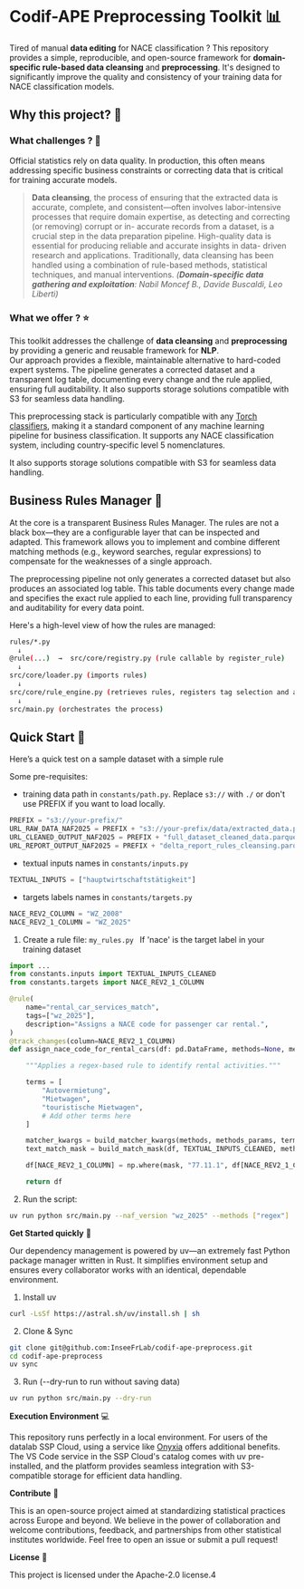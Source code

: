 # Codif-APE Preprocessing Toolkit 📊

Tired of manual **data editing** for NACE classification ? This repository provides a simple, reproducible, and open-source framework for **domain-specific rule-based data cleansing** and **preprocessing**. It's designed to significantly improve the quality and consistency of your training data for NACE classification models.

## Why this project? 🤝

### What challenges ? 🚧

Official statistics rely on data quality. In production, this often means addressing specific business constraints or correcting data that is critical for training accurate models. 
> **Data cleansing**, the process of ensuring that the extracted data is accurate, complete, and consistent—often involves labor-intensive processes that require domain expertise, as detecting and correcting (or removing) corrupt or in- accurate records from a dataset, is a crucial step in the data preparation pipeline. High-quality data is essential for producing reliable and accurate insights in data- driven research and applications. Traditionally, data cleansing has been handled using a combination of rule-based methods, statistical techniques, and manual interventions.
> <cite>(**Domain-specific data gathering and exploitation**: Nabil Moncef B., Davide Buscaldi, Leo Liberti) </cite> 

### What we offer ? ⭐

This toolkit addresses the challenge of **data cleansing** and **preprocessing** by providing a generic and reusable framework for **NLP**.  
Our approach provides a flexible, maintainable alternative to hard-coded expert systems. The pipeline generates a corrected dataset and a transparent log table, documenting every change and the rule applied, ensuring full auditability. It also supports storage solutions compatible with S3 for seamless data handling.

This preprocessing stack is particularly compatible with any [Torch classifiers](https://github.com/InseeFrLab/torchTextClassifiers/blob/main/README.md), making it a standard component of any machine learning pipeline for business classification. It supports any NACE classification system, including country-specific level 5 nomenclatures. 

It also supports storage solutions compatible with S3 for seamless data handling.

## Business Rules Manager 📜

At the core is a transparent Business Rules Manager. The rules are not a black box—they are a configurable layer that can be inspected and adapted. This framework allows you to implement and combine different matching methods (e.g., keyword searches, regular expressions) to compensate for the weaknesses of a single approach.

The preprocessing pipeline not only generates a corrected dataset but also produces an associated log table. This table documents every change made and specifies the exact rule applied to each line, providing full transparency and auditability for every data point.

Here's a high-level view of how the rules are managed:

```bash
rules/*.py
  ↓
@rule(...)  →  src/core/registry.py (rule callable by register_rule) 
  ↓
src/core/loader.py (imports rules)
  ↓
src/core/rule_engine.py (retrieves rules, registers tag selection and applies them to data)  
  ↓
src/main.py (orchestrates the process)
```

## Quick Start 🧪

Here’s a quick test on a sample dataset with a simple rule

Some pre-requisites:
- training data path in ```constants/path.py```. Replace ```s3://``` with ```./``` or don't use PREFIX if you want to load locally. 
```Python
PREFIX = "s3://your-prefix/"
URL_RAW_DATA_NAF2025 = PREFIX + "s3://your-prefix/data/extracted_data.parquet")
URL_CLEANED_OUTPUT_NAF2025 = PREFIX + "full_dataset_cleaned_data.parquet"
URL_REPORT_OUTPUT_NAF2025 = PREFIX + "delta_report_rules_cleansing.parquet"
```
- textual inputs names in ```constants/inputs.py ``` 
```Python
TEXTUAL_INPUTS = ["hauptwirtschaftstätigkeit"]
```
- targets labels names in ```constants/targets.py ```
```Python
NACE_REV2_COLUMN = "WZ_2008"
NACE_REV2_1_COLUMN = "WZ_2025"
```

1. Create a rule file: ```my_rules.py ```
If 'nace' is the target label in your training dataset

```Python
import ...
from constants.inputs import TEXTUAL_INPUTS_CLEANED
from constants.targets import NACE_REV2_1_COLUMN

@rule(
    name="rental_car_services_match",
    tags=["wz_2025"],
    description="Assigns a NACE code for passenger car rental.",
)
@track_changes(column=NACE_REV2_1_COLUMN)
def assign_nace_code_for_rental_cars(df: pd.DataFrame, methods=None, methods_params=None) -> pd.DataFrame:

    """Applies a regex-based rule to identify rental activities."""

    terms = [
        "Autovermietung",
        "Mietwagen",
        "touristische Mietwagen",
        # Add other terms here
    ]

    matcher_kwargs = build_matcher_kwargs(methods, methods_params, terms)
    text_match_mask = build_match_mask(df, TEXTUAL_INPUTS_CLEANED, methods, matcher_kwargs)

    df[NACE_REV2_1_COLUMN] = np.where(mask, "77.11.1", df[NACE_REV2_1_COLUMN])

    return df
```

2. Run the script:

```Bash
uv run python src/main.py --naf_version "wz_2025" --methods ["regex"]
```

**Get Started quickly** 🚀

Our dependency management is powered by uv—an extremely fast Python package manager written in Rust. It simplifies environment setup and ensures every collaborator works with an identical, dependable environment.

1. Install uv
```Bash
curl -LsSf https://astral.sh/uv/install.sh | sh
```

2. Clone & Sync
```Bash
git clone git@github.com:InseeFrLab/codif-ape-preprocess.git
cd codif-ape-preprocess
uv sync
```
3. Run (--dry-run to run without saving data)
```Bash
uv run python src/main.py --dry-run
```
**Execution Environment** 💻

This repository runs perfectly in a local environment. For users of the datalab SSP Cloud, using a service like [Onyxia](https://www.onyxia.sh/) offers additional benefits. The VS Code service in the SSP Cloud's catalog comes with uv pre-installed, and the platform provides seamless integration with S3-compatible storage for efficient data handling.

**Contribute** 🙏

This is an open-source project aimed at standardizing statistical practices across Europe and beyond. We believe in the power of collaboration and welcome contributions, feedback, and partnerships from other statistical institutes worldwide. Feel free to open an issue or submit a pull request!

**License** 📝

This project is licensed under the Apache-2.0 license.4